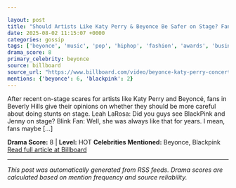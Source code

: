 ```yaml
---

layout: post
title: "Should Artists Like Katy Perry & Beyonce Be Safer on Stage? Fans Get Real About Concert Scares | Billboard News"""
date: 2025-08-02 11:15:07 +0000
categories: gossip
tags: ['beyonce', 'music', 'pop', 'hiphop', 'fashion', 'awards', 'business', 'source-billboard', 'drama-hot']
drama_score: 8
primary_celebrity: beyonce
source: billboard
source_url: "https://www.billboard.com/video/beyonce-katy-perry-concert-scares-fans-stage-safety-stars/"""
mentions: {'beyonce': 6, 'blackpink': 2}
---
```


After recent on-stage scares for artists like Katy Perry and Beyoncé, fans in Beverly Hills give their opinions on whether they should be more careful about doing stunts on stage. Leah LaRosa: Did you guys see BlackPink and Jenny on stage? Blink Fan: Well, she was always like that for years. I mean, fans maybe […]

**Drama Score:** 8 | **Level:** HOT **Celebrities Mentioned:** Beyonce, Blackpink [Read full article at Billboard](https://www.billboard.com/video/beyonce-katy-perry-concert-scares-fans-stage-safety-stars/)

---

*This post was automatically generated from RSS feeds. Drama scores are calculated based on mention frequency and source reliability.*